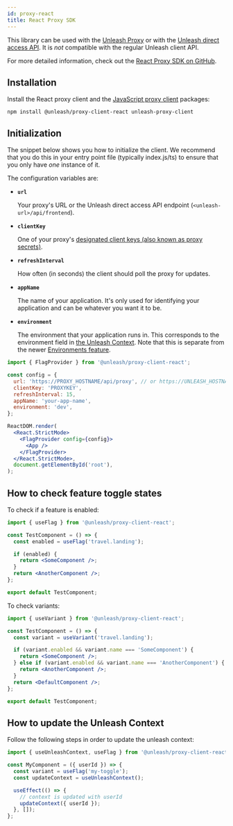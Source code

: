```yaml
---
id: proxy-react
title: React Proxy SDK
---
```


This library can be used with the [Unleash Proxy](https://github.com/Unleash/unleash-proxy) or with the [Unleash direct access API](../reference/frontend-api). It is _not_ compatible with the regular Unleash client API.

For more detailed information, check out the [React Proxy SDK on GitHub](https://github.com/Unleash/proxy-client-react).

## Installation

Install the React proxy client and the [JavaScript proxy client](proxy-javascript.md) packages:

```shell npm2yarn
npm install @unleash/proxy-client-react unleash-proxy-client
```

## Initialization

The snippet below shows you how to initialize the client. We recommend that you do this in your entry point file (typically index.js/ts) to ensure that you only have _one_ instance of it.

The configuration variables are:

- **`url`**

  Your proxy's URL or the Unleash direct access API endpoint (`<unleash-url>/api/frontend`).

- **`clientKey`**

  One of your proxy's [designated client keys (also known as proxy secrets)](unleash-proxy#configuration-variables).

- **`refreshInterval`**

  How often (in seconds) the client should poll the proxy for updates.

- **`appName`**

  The name of your application. It's only used for identifying your application and can be whatever you want it to be.

- **`environment`**

  The environment that your application runs in. This corresponds to the environment field in [the Unleash Context](../user_guide/unleash-context.md). Note that this is separate from the newer [Environments feature](../user_guide/environments.md).

```jsx
import { FlagProvider } from '@unleash/proxy-client-react';

const config = {
  url: 'https://PROXY_HOSTNAME/api/proxy', // or https://UNLEASH_HOSTNAME/api/frontend
  clientKey: 'PROXYKEY',
  refreshInterval: 15,
  appName: 'your-app-name',
  environment: 'dev',
};

ReactDOM.render(
  <React.StrictMode>
    <FlagProvider config={config}>
      <App />
    </FlagProvider>
  </React.StrictMode>,
  document.getElementById('root'),
);
```

## How to check feature toggle states

To check if a feature is enabled:

```jsx
import { useFlag } from '@unleash/proxy-client-react';

const TestComponent = () => {
  const enabled = useFlag('travel.landing');

  if (enabled) {
    return <SomeComponent />;
  }
  return <AnotherComponent />;
};

export default TestComponent;
```

To check variants:

```jsx
import { useVariant } from '@unleash/proxy-client-react';

const TestComponent = () => {
  const variant = useVariant('travel.landing');

  if (variant.enabled && variant.name === 'SomeComponent') {
    return <SomeComponent />;
  } else if (variant.enabled && variant.name === 'AnotherComponent') {
    return <AnotherComponent />;
  }
  return <DefaultComponent />;
};

export default TestComponent;
```

## How to update the Unleash Context

Follow the following steps in order to update the unleash context:

```jsx
import { useUnleashContext, useFlag } from '@unleash/proxy-client-react';

const MyComponent = ({ userId }) => {
  const variant = useFlag('my-toggle');
  const updateContext = useUnleashContext();

  useEffect(() => {
    // context is updated with userId
    updateContext({ userId });
  }, []);
};
```
